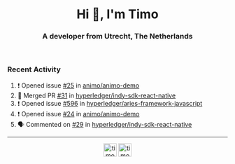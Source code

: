 <h1 align="center">Hi 👋, I'm Timo</h1>
<h3 align="center">A developer from Utrecht, The Netherlands</h3>
<br/>
<!-- https://github.com/rahuldkjain/github-profile-readme-generator --!>

<!--  <p align="left"><img src="https://github-readme-stats.vercel.app/api?username=timoglastra&show_icons=true&count_private=true&" alt="timoglastra" /></p> --!>

<!--
Github language stats
<p align="left"><img src="https://github-readme-stats.vercel.app/api/top-langs/?username=timoglastra&layout=compact" alt="timoglastra" /><p>
-->

<!-- Codestats language stats -->
<!-- <p align="left"><img src="https://codestats-readme.vercel.app/api/top-langs/?username=timoglastra&layout=compact&language_count=12" alt="timoglastra" /><p>    --!>
  
<h3>Recent Activity</h3>

<!--START_SECTION:activity-->
1. ❗️ Opened issue [#25](https://github.com/animo/animo-demo/issues/25) in [animo/animo-demo](https://github.com/animo/animo-demo)
2. 🎉 Merged PR [#31](https://github.com/hyperledger/indy-sdk-react-native/pull/31) in [hyperledger/indy-sdk-react-native](https://github.com/hyperledger/indy-sdk-react-native)
3. ❗️ Opened issue [#596](https://github.com/hyperledger/aries-framework-javascript/issues/596) in [hyperledger/aries-framework-javascript](https://github.com/hyperledger/aries-framework-javascript)
4. ❗️ Opened issue [#24](https://github.com/animo/animo-demo/issues/24) in [animo/animo-demo](https://github.com/animo/animo-demo)
5. 🗣 Commented on [#29](https://github.com/hyperledger/indy-sdk-react-native/issues/29) in [hyperledger/indy-sdk-react-native](https://github.com/hyperledger/indy-sdk-react-native)
<!--END_SECTION:activity-->

---

<p align="center">
<a href="https://twitter.com/timoglastra" target="blank"><img align="center" src="https://cdn.jsdelivr.net/npm/simple-icons@3.0.1/icons/twitter.svg" alt="timoglastra" height="30" width="30" /></a>
<a href="https://linkedin.com/in/timoglastra" target="blank"><img align="center" src="https://cdn.jsdelivr.net/npm/simple-icons@3.0.1/icons/linkedin.svg" alt="timoglastra" height="30" width="30" /></a>
</p>



